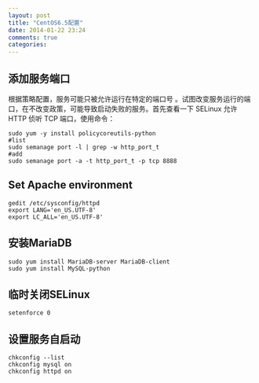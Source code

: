 ```yaml
---
layout: post
title: "CentOS6.5配置"
date: 2014-01-22 23:24
comments: true
categories: 
---
```

## 添加服务端口 ##
根据策略配置，服务可能只被允许运行在特定的端口号 。试图改变服务运行的端口，在不改变政策，可能导致启动失败的服务。首先查看一下 SELinux 允许 HTTP 侦听 TCP 端口，使用命令：
```
sudo yum -y install policycoreutils-python
#list
sudo semanage port -l | grep -w http_port_t
#add
sudo semanage port -a -t http_port_t -p tcp 8888
```
## Set Apache environment ##
```
gedit /etc/sysconfig/httpd
export LANG='en_US.UTF-8'
export LC_ALL='en_US.UTF-8'
```
## 安装MariaDB ##
```
sudo yum install MariaDB-server MariaDB-client
sudo yum install MySQL-python
```

## 临时关闭SELinux ##
```
setenforce 0
```

## 设置服务自启动 ##
```
chkconfig --list
chkconfig mysql on
chkconfig httpd on
```